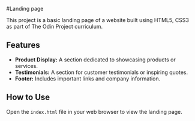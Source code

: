 #Landing page

<p>This project is a basic landing page of a website built using HTML5, CSS3 as part of The Odin Project curriculum.</p>

<h2>Features</h2>

<ul>
  <li><strong>Product Display:</strong> A section dedicated to showcasing products or services.</li>
  <li><strong>Testimonials:</strong> A section for customer testimonials or inspiring quotes.</li>
  <li><strong>Footer:</strong> Includes important links and company information.</li>
</ul>

<h2>How to Use</h2>

<p>Open the <code>index.html</code> file in your web browser to view the landing page.</p>